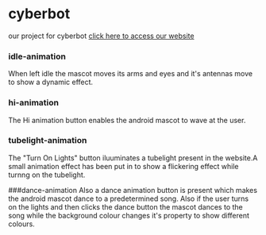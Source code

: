 # cyberbot
our project for cyberbot 
[click here to access our website](https://seekers-cyberbot4.netlify.app)

### idle-animation
When left idle the mascot moves its arms and eyes and it's antennas move to show a dynamic effect.

### hi-animation
The Hi animation button enables the android mascot to wave at the user.

### tubelight-animation
The "Turn On Lights" button iluuminates a tubelight present in the website.A small animation effect has been put in to show a flickering effect while turnng on the tubelight.

###dance-animation
Also a dance animation button is present which makes the android mascot dance to a predetermined song.
Also if the user turns on the lights and then clicks the dance button the mascot dances to the song while the background colour changes it's property to show different colours.
